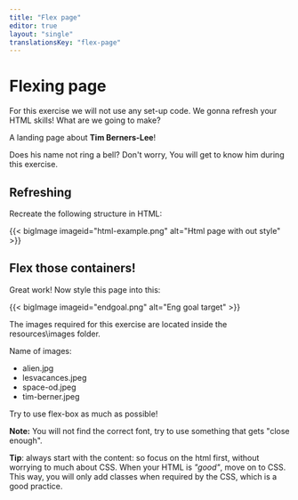 ```yaml
---
title: "Flex page"
editor: true
layout: "single"
translationsKey: "flex-page"
---
```


# Flexing page

For this exercise we will not use any set-up code. We gonna refresh your HTML skills!
What are we going to make?

A landing page about **Tim Berners-Lee**!

Does his name not ring a bell? Don't worry, You will get to know him during this exercise.

## Refreshing

Recreate the following structure in HTML:

{{< bigImage imageid="html-example.png" alt="Html page with out style" >}}

## Flex those containers!

Great work! Now style this page into this:

{{< bigImage imageid="endgoal.png" alt="Eng goal target" >}}

The images required for this exercise are located inside the resources\images folder.

Name of images: 
- alien.jpg
- lesvacances.jpeg
- space-od.jpeg
- tim-berner.jpeg

Try to use flex-box as much as possible!

**Note:** You will not find the correct font, try to use something that gets "close enough".

**Tip**: always start with the content: so focus on the html first, without worrying to much about CSS. When your HTML is _"good"_, move on to CSS. This way, you will only add classes when required by the CSS, which is a good practice.